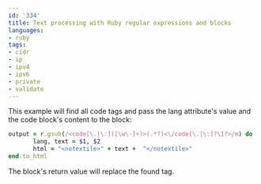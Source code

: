 ```yaml
---
id: '334'
title: Text processing with Ruby regular expressions and blocks
languages:
- ruby
tags:
- cidr
- ip
- ipv4
- ipv6
- private
- validate
---
```

This example will find all code tags and pass the lang attribute's value and the code block's content to the block:


```ruby
output = r.gsub(/<code[\.|\:]([\w\-]+)>(.*?)<\/code[\.|\:]?\1?>/m) do
       lang, text = $1, $2
       html = "<notextile>" + text +  "</notextile>"
end.to_html
```
    

The block's return value will replace the found tag.

